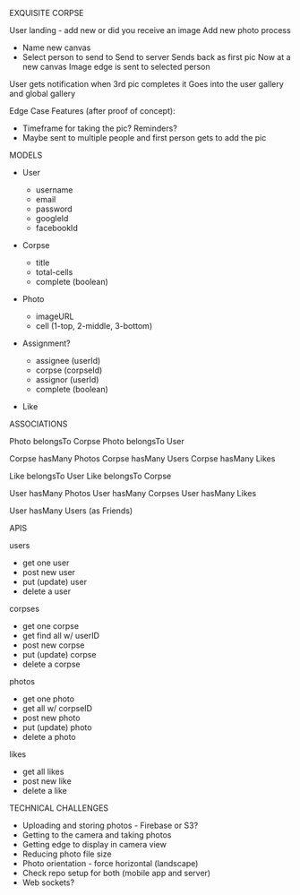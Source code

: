 EXQUISITE CORPSE

User landing - add new or did you receive an image
Add new photo process
 - Name new canvas
 - Select person to send to
Send to server
Sends back as first pic
Now at a new canvas
Image edge is sent to selected person

User gets notification when 3rd pic completes it
Goes into the user gallery and global gallery

Edge Case Features (after proof of concept):
- Timeframe for taking the pic? Reminders?
- Maybe sent to multiple people and first person gets to add the pic


MODELS

- User
	- username
	- email
	- password
	- googleId
	- facebookId

- Corpse
	- title
	- total-cells
	- complete (boolean)

- Photo
	- imageURL
	- cell (1-top, 2-middle, 3-bottom)

- Assignment?
	- assignee (userId)
	- corpse (corpseId)
	- assignor (userId)
	- complete (boolean)

- Like


ASSOCIATIONS

Photo belongsTo Corpse
Photo belongsTo User

Corpse hasMany Photos
Corpse hasMany Users
Corpse hasMany Likes

Like belongsTo User
Like belongsTo Corpse

User hasMany Photos
User hasMany Corpses
User hasMany Likes

User hasMany Users (as Friends)


APIS

users
- get one user
- post new user
- put (update) user
- delete a user

corpses
- get one corpse
- get find all w/ userID
- post new corpse
- put (update) corpse 
- delete a corpse

photos
- get one photo
- get all w/ corpseID
- post new photo
- put (update) photo
- delete a photo

likes
- get all likes
- post new like
- delete a like


TECHNICAL CHALLENGES

- Uploading and storing photos - Firebase or S3?
- Getting to the camera and taking photos
- Getting edge to display in camera view
- Reducing photo file size
- Photo orientation - force horizontal (landscape)
- Check repo setup for both (mobile app and server)
- Web sockets?



































